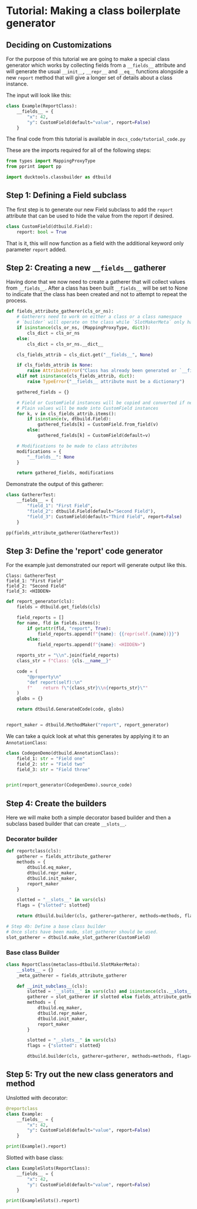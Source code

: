 # Tutorial: Making a class boilerplate generator #

## Deciding on Customizations ##

For the purpose of this tutorial we are going to make a special
class generator which works by collecting fields from a `__fields__`
attribute and will generate the usual `__init__`, `__repr__` and `__eq__`
functions alongside a new `report` method that will give a longer set of 
details about a class instance.

The input will look like this:
```python
class Example(ReportClass):
    __fields__ = {
        "x": 42,
        "y": CustomField(default="value", report=False)
    }
```

The final code from this tutorial is available in `docs_code/tutorial_code.py`

These are the imports required for all of the following steps:

```python
from types import MappingProxyType
from pprint import pp

import ducktools.classbuilder as dtbuild
```

## Step 1: Defining a Field subclass ##

The first step is to generate our new Field subclass to add the `report`
attribute that can be used to hide the value from the report if desired.

```python
class CustomField(dtbuild.Field):
    report: bool = True
```

That is it, this will now function as a field with the additional keyword only
parameter `report` added. 

## Step 2: Creating a new `__fields__` gatherer ##

Having done that we now need to create a gatherer that will collect values from `__fields__`.
After a class has been built `__fields__` will be set to None to indicate that the class has
been created and not to attempt to repeat the process.

```python
def fields_attribute_gatherer(cls_or_ns):
    # Gatherers need to work on either a class or a class namespace
    # `builder` will operate on the class while `SlotMakerMeta` only has the namespace
    if isinstance(cls_or_ns, (MappingProxyType, dict)):
        cls_dict = cls_or_ns
    else:
        cls_dict = cls_or_ns.__dict__

    cls_fields_attrib = cls_dict.get("__fields__", None)

    if cls_fields_attrib is None:
        raise AttributeError("Class has already been generated or `__fields__` has not been set")
    elif not isinstance(cls_fields_attrib, dict):
        raise TypeError("__fields__ attribute must be a dictionary")

    gathered_fields = {}

    # Field or CustomField instances will be copied and converted if needed
    # Plain values will be made into CustomField instances
    for k, v in cls_fields_attrib.items():
        if isinstance(v, dtbuild.Field):
            gathered_fields[k] = CustomField.from_field(v)
        else:
            gathered_fields[k] = CustomField(default=v)

    # Modifications to be made to class attributes
    modifications = {
        "__fields__": None
    }

    return gathered_fields, modifications
```

Demonstrate the output of this gatherer:
```python
class GathererTest:
    __fields__ = {
        "field_1": "First Field",
        "field_2": dtbuild.Field(default="Second Field"),
        "field_3": CustomField(default="Third Field", report=False)
    }

pp(fields_attribute_gatherer(GathererTest))
```

## Step 3: Define the 'report' code generator ##

For the example just demonstrated our report will generate output like this.

```
Class: GathererTest
field_1: "First Field"
field_2: "Second Field"
field_3: <HIDDEN>
```

```python
def report_generator(cls):
    fields = dtbuild.get_fields(cls)

    field_reports = []
    for name, fld in fields.items():
        if getattr(fld, "report", True):
            field_reports.append(f"{name}: {{repr(self.{name})}}")
        else:
            field_reports.append(f"{name}: <HIDDEN>")

    reports_str = "\\n".join(field_reports)
    class_str = f"Class: {cls.__name__}"

    code = (
        "@property\n"
        "def report(self):\n"
        f"    return f\"{class_str}\\n{reports_str}\""
    )
    globs = {}

    return dtbuild.GeneratedCode(code, globs)


report_maker = dtbuild.MethodMaker("report", report_generator)
```

We can take a quick look at what this generates by applying it to an `AnnotationClass`:
```python
class CodegenDemo(dtbuild.AnnotationClass):
    field_1: str = "Field one"
    field_2: str = "Field two"
    field_3: str = "Field three"


print(report_generator(CodegenDemo).source_code)
```

## Step 4: Create the builders ##

Here we will make both a simple decorator based builder and then a subclass
based builder that can create `__slots__`.

### Decorator builder ###
```python
def reportclass(cls):
    gatherer = fields_attribute_gatherer
    methods = {
        dtbuild.eq_maker, 
        dtbuild.repr_maker, 
        dtbuild.init_maker, 
        report_maker
    }

    slotted = "__slots__" in vars(cls)
    flags = {"slotted": slotted}

    return dtbuild.builder(cls, gatherer=gatherer, methods=methods, flags=flags)

# Step 4b: Define a base class builder
# Once slots have been made, slot_gatherer should be used.
slot_gatherer = dtbuild.make_slot_gatherer(CustomField)
```

### Base class Builder ###
```python
class ReportClass(metaclass=dtbuild.SlotMakerMeta):
    __slots__ = {}
    _meta_gatherer = fields_attribute_gatherer

    def __init_subclass__(cls):
        slotted = '__slots__' in vars(cls) and isinstance(cls.__slots__, dtbuild.SlotFields)
        gatherer = slot_gatherer if slotted else fields_attribute_gatherer
        methods = {
            dtbuild.eq_maker,
            dtbuild.repr_maker,
            dtbuild.init_maker,
            report_maker
        }

        slotted = "__slots__" in vars(cls)
        flags = {"slotted": slotted}

        dtbuild.builder(cls, gatherer=gatherer, methods=methods, flags=flags)
```

## Step 5: Try out the new class generators and method ##

Unslotted with decorator:
```python
@reportclass
class Example:
    __fields__ = {
        "x": 42,
        "y": CustomField(default="value", report=False)
    }

print(Example().report)
```


Slotted with base class:
```python
class ExampleSlots(ReportClass):
    __fields__ = {
        "x": 42,
        "y": CustomField(default="value", report=False)
    }

print(ExampleSlots().report)
```


